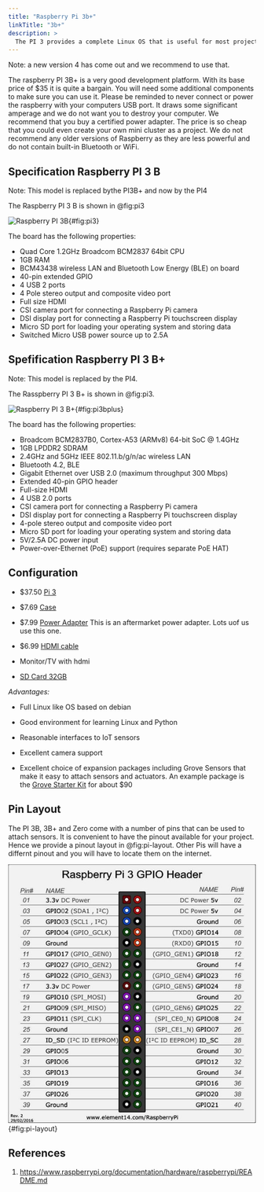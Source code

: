 ```yaml
---
title: "Raspberry Pi 3b+"
linkTitle: "3b+"
description: >
  The PI 3 provides a complete Linux OS that is useful for most projects. Consider however using the new PI4.
---
```


Note: a new version 4 has come out and we recommend to use
that.

The raspberry PI 3B+ is a very good development platform. With its base
price of \$35 it is quite a bargain. You will need some additional
components to make sure you can use it. Please be reminded to never
connect or power the raspberry with your computers USB port. It draws
some significant amperage and we do not want you to destroy your
computer. We recommend that you buy a certified power adapter. The price
is so cheap that you could even create your own mini cluster as a
project. We do not recommend any older versions of Raspberry as they are
less powerful and do not contain built-in Bluetooth or WiFi.

## Specification Raspberry PI 3 B

Note: This model is replaced bythe PI3B+ and now by the PI4

The Raspberry PI 3 B is shown in @fig:pi3

![Raspberry PI 3B](../images/pi-3.jpg){#fig:pi3}

The board has the following properties:

* Quad Core 1.2GHz Broadcom BCM2837 64bit CPU
* 1GB RAM
* BCM43438 wireless LAN and Bluetooth Low Energy (BLE) on board
* 40-pin extended GPIO
* 4 USB 2 ports
* 4 Pole stereo output and composite video port
* Full size HDMI
* CSI camera port for connecting a Raspberry Pi camera
* DSI display port for connecting a Raspberry Pi touchscreen display
* Micro SD port for loading your operating system and storing data
* Switched Micro USB power source up to 2.5A



## Spefification Raspberry PI 3 B+

Note: This model is replaced by the PI4.

The Rasspberry PI 3 B+ is shown in @fig:pi3.

![Raspberry PI 3 B+](../images/pi3bplus.jpg){#fig:pi3bplus}

The board has the following properties:

* Broadcom BCM2837B0, Cortex-A53 (ARMv8) 64-bit SoC @ 1.4GHz
* 1GB LPDDR2 SDRAM
* 2.4GHz and 5GHz IEEE 802.11.b/g/n/ac wireless LAN
* Bluetooth 4.2, BLE
* Gigabit Ethernet over USB 2.0 (maximum throughput 300 Mbps)
* Extended 40-pin GPIO header
* Full-size HDMI
* 4 USB 2.0 ports
* CSI camera port for connecting a Raspberry Pi camera
* DSI display port for connecting a Raspberry Pi touchscreen display
* 4-pole stereo output and composite video port
* Micro SD port for loading your operating system and storing data
* 5V/2.5A DC power input
* Power-over-Ethernet (PoE) support (requires separate PoE HAT)


## Configuration

-   \$37.50 [Pi
3](https://www.raspberrypi.org/products/raspberry-pi-3-model-b-plus/)

-   \$7.69
    [Case](https://www.amazon.com/Eleduino-Raspberry-Model-Acrylic-Enclosure/dp/B01CQRROLW/ref=sr_1_7?s=electronics&ie=UTF8&qid=1499251106&sr=1-7&keywords=raspberry+pi+3+case)

-   \$7.99 [Power
    Adapter](https://www.amazon.com/Enokay-Supply-Raspberry-Charger-Adapter/dp/B01MZX466R/ref=sr_1_3?ie=UTF8&qid=1498443576&sr=8-3&keywords=raspberry+pi+power+adapter+micro+usb+switch)
    This is an aftermarket power adapter. Lots uof us use this one.

-   \$6.99 [HDMI
    cable](https://www.amazon.com/AmazonBasics-High-Speed-HDMI-Cable-Standard/dp/B014I8SSD0/ref=sr_1_3?ie=UTF8&qid=1499253502&sr=8-3&keywords=hdmi+cable)

-   Monitor/TV with hdmi

-   [SD Card 32GB](https://www.amazon.com/SanDisk-Ultra-microSDXC-Memory-Adapter/dp/B073JWXGNT/ref=asc_df_B073JWXGNT/?tag=hyprod-20&linkCode=df0&hvadid=309776868400&hvpos=&hvnetw=g&hvrand=13189001702770838448&hvpone=&hvptwo=&hvqmt=&hvdev=c&hvdvcmdl=&hvlocint=&hvlocphy=9016563&hvtargid=pla-348080513499&psc=1)

*Advantages:*

-   Full Linux like OS based on debian

-   Good environment for learning Linux and Python

-   Reasonable interfaces to IoT sensors

-   Excellent camera support

-   Excellent choice of expansion packages including Grove Sensors that
    make it easy to attach sensors and actuators. An example package is
    the [Grove Starter
    Kit](https://www.amazon.com/GrovePi-Starter-Kit-Dexter-Industries/dp/B00TXTZ5SQ/ref=pd_lpo_vtph_147_bs_tr_img_1?_encoding=UTF8&psc=1&refRID=45QX6XSNZAG1NT8NES79)
    for about \$90


## Pin Layout

The PI 3B, 3B+ and Zero come with a number of pins that can be used to
attach sensors. It is convenient to have the pinout available for your
project. Hence we provide a pinout layout in @fig:pi-layout. Other
Pis will have a differnt pinout and you will have to locate them on
the internet.

![Pinout](rasp3.jpg){#fig:pi-layout}

## References

1. <https://www.raspberrypi.org/documentation/hardware/raspberrypi/README.md>

